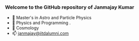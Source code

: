 ### Welcome to the GitHub repository of Janmajay Kumar
- 🔭  Master's in Astro and Particle Physics
- 🌱 Physics and Programming 
.
- 💬 Cosmology 
- 📫 janmajay@iitdalumni.com
